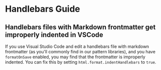 # Handlebars Guide

## Handlebars files with Markdown frontmatter get improperly indented in VSCode

If you use Visual Studio Code and edit a handlebars file with markdown frontmatter (as you'll commonly find in our pattern libraries), and you have `formatOnSave` enabled, you may find that the frontmatter is improperly indented. You can fix this by setting `html.format.indentHandlebars` to `true`.

